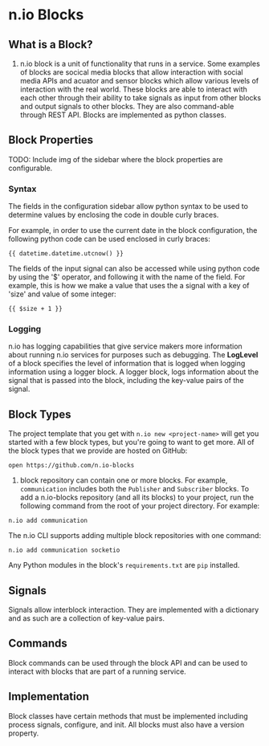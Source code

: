 # n.io Blocks

## What is a Block?

1. n.io block is a unit of functionality that runs in a service. Some examples of blocks are socical media blocks that allow interaction with social media APIs and acuator and sensor blocks which allow various levels of interaction with the real world. These blocks are able to interact with each other through their ability to take signals as input from other blocks and output signals to other blocks. They are also command-able through REST API. Blocks are implemented as python classes.

## Block Properties

TODO: Include img of the sidebar where the block properties are configurable.

### Syntax

The fields in the configuration sidebar allow python syntax to be used to determine values by enclosing the code in double curly braces.

For example, in order to use the current date in the block configuration, the following python code can be used enclosed in curly braces:

```
{{ datetime.datetime.utcnow() }}
```

The fields of the input signal can also be accessed while using python code by using the '$' operator, and following it with the name of the field. For example, this is how we make a value that uses the a signal with a key of 'size' and value of some integer:

```
{{ $size + 1 }}
```

### Logging

n.io has logging capabilities that give service makers more information about running n.io services for purposes such as debugging. The **LogLevel** of a block specifies the level of information that is logged when logging information using a logger block. A logger block, logs information about the signal that is passed into the block, including the key-value pairs of the signal.

## Block Types

The project template that you get with `n.io new <project-name>` will get you started with a few block types, but you're going to want to get more. All of the block types that we provide are hosted on GitHub:

```
open https://github.com/n.io-blocks
```

1. block repository can contain one or more blocks. For example, `communication` includes both the `Publisher` and `Subscriber` blocks. To add a n.io-blocks repository \(and all its blocks\) to your project, run the following command from the root of your project directory. For example:

```
n.io add communication
```

The n.io CLI supports adding multiple block repositories with one command:

```
n.io add communication socketio
```

Any Python modules in the block's `requirements.txt` are `pip` installed.

## Signals

Signals allow interblock interaction. They are implemented with a dictionary and as such are a collection of key-value pairs.

## Commands

Block commands can be used through the block API and can be used to interact with blocks that are part of a running service.

## Implementation

Block classes have certain methods that must be implemented including process signals, configure, and init. All blocks must also have a version property.

